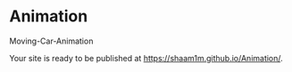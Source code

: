 # Animation
Moving-Car-Animation

Your site is ready to be published at https://shaam1m.github.io/Animation/.

